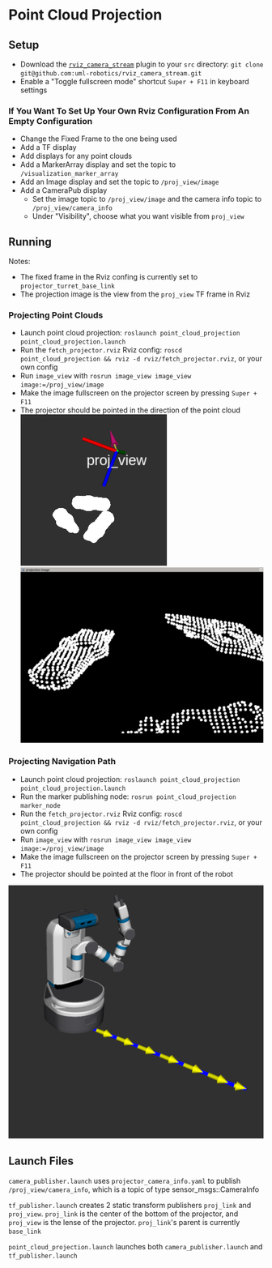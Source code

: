 # Point Cloud Projection

## Setup
* Download the [`rviz_camera_stream`](https://github.com/uml-robotics/rviz_camera_stream) plugin to your `src` directory: `git clone git@github.com:uml-robotics/rviz_camera_stream.git`
* Enable a "Toggle fullscreen mode" shortcut `Super + F11` in keyboard settings
### If You Want To Set Up Your Own Rviz Configuration From An Empty Configuration
* Change the Fixed Frame to the one being used
* Add a TF display
* Add displays for any point clouds
* Add a MarkerArray display and set the topic to `/visualization_marker_array`
* Add an Image display and set the topic to `/proj_view/image`
* Add a CameraPub display
  * Set the image topic to `/proj_view/image` and the camera info topic to `/proj_view/camera_info`
  * Under "Visibility", choose what you want visible from `proj_view`

## Running
Notes:
* The fixed frame in the Rviz confing is currently set to `projector_turret_base_link`
* The projection image is the view from the `proj_view` TF frame in Rviz
### Projecting Point Clouds
* Launch point cloud projection: `roslaunch point_cloud_projection point_cloud_projection.launch`
* Run the `fetch_projector.rviz` Rviz config: `roscd point_cloud_projection && rviz -d rviz/fetch_projector.rviz`, or your own config
* Run `image_view` with `rosrun image_view image_view image:=/proj_view/image`
* Make the image fullscreen on the projector screen by pressing `Super + F11`
* The projector should be pointed in the direction of the point cloud
![Image of point cloud clusters in rviz](images/cluster_rviz.png "Image of point cloud clusters in rviz")
![Image of point cloud clusters](images/projection_cluster.png "Image of point cloud clusters")
### Projecting Navigation Path
* Launch point cloud projection: `roslaunch point_cloud_projection point_cloud_projection.launch`
* Run the marker publishing node: `rosrun point_cloud_projection marker_node`
* Run the `fetch_projector.rviz` Rviz config: `roscd point_cloud_projection && rviz -d rviz/fetch_projector.rviz`, or your own config
* Run `image_view` with `rosrun image_view image_view image:=/proj_view/image`
* Make the image fullscreen on the projector screen by pressing `Super + F11`
* The projector should be pointed at the floor in front of the robot

![Image of markers in rviz](images/new_arrows.png "Image of markers in rviz")

## Launch Files
`camera_publisher.launch` uses `projector_camera_info.yaml` to publish `/proj_view/camera_info`, which is a topic of type sensor_msgs::CameraInfo

`tf_publisher.launch` creates 2 static transform publishers `proj_link` and `proj_view`. `proj_link` is the center of the bottom of the projector, and `proj_view` is the lense of the projector. `proj_link`'s parent is currently `base_link`

`point_cloud_projection.launch` launches both `camera_publisher.launch` and `tf_publisher.launch`
